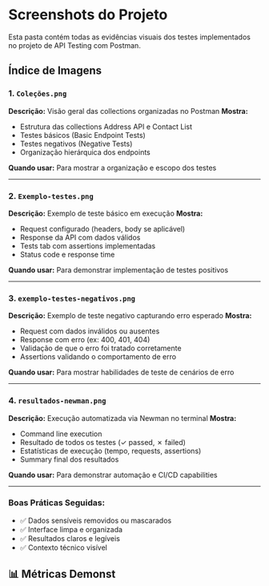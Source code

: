 # Screenshots do Projeto

Esta pasta contém todas as evidências visuais dos testes implementados no projeto de API Testing com Postman.

## Índice de Imagens

### 1. `Coleções.png`
**Descrição:** Visão geral das collections organizadas no Postman
**Mostra:** 
- Estrutura das collections Address API e Contact List
- Testes básicos (Basic Endpoint Tests) 
- Testes negativos (Negative Tests)
- Organização hierárquica dos endpoints

**Quando usar:** Para mostrar a organização e escopo dos testes

---

### 2. `Exemplo-testes.png`
**Descrição:** Exemplo de teste básico em execução
**Mostra:**
- Request configurado (headers, body se aplicável)
- Response da API com dados válidos
- Tests tab com assertions implementadas
- Status code e response time

**Quando usar:** Para demonstrar implementação de testes positivos

---

### 3. `exemplo-testes-negativos.png`
**Descrição:** Exemplo de teste negativo capturando erro esperado
**Mostra:**
- Request com dados inválidos ou ausentes
- Response com erro (ex: 400, 401, 404)
- Validação de que o erro foi tratado corretamente
- Assertions validando o comportamento de erro

**Quando usar:** Para mostrar habilidades de teste de cenários de erro

---

### 4. `resultados-newman.png`
**Descrição:** Execução automatizada via Newman no terminal
**Mostra:**
- Command line execution
- Resultado de todos os testes (✓ passed, ✗ failed)
- Estatísticas de execução (tempo, requests, assertions)
- Summary final dos resultados

**Quando usar:** Para demonstrar automação e CI/CD capabilities

---



### Boas Práticas Seguidas:
- ✅ Dados sensíveis removidos ou mascarados
- ✅ Interface limpa e organizada
- ✅ Resultados claros e legíveis
- ✅ Contexto técnico visível

## 📊 Métricas Demonst
